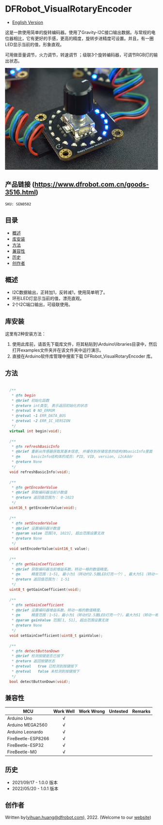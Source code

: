 # DFRobot_VisualRotaryEncoder
- [English Version](./README.md)

这是一款使用简单的旋转编码器。使用了Gravity-I2C接口输出数据。与常规的电位器相比，它有更好的手感，更高的精度，旋转步进精度可设置。并且，有一圈LED显示当前的值，形象直观。

可用做音量调节，火力调节，转速调节 ；级联3个旋转编码器，可调节RGB灯的输出状态。

![产品实物图](./resources/images/VisualRotaryEncoder.png)


## 产品链接 (https://www.dfrobot.com.cn/goods-3516.html)
    SKU: SEN0502


## 目录

* [概述](#概述)
* [库安装](#库安装)
* [方法](#方法)
* [兼容性](#兼容性)
* [历史](#历史)
* [创作者](#创作者)


## 概述

* I2C数据输出，正转加1，反转减1，使用简单明了。<br>
* 环形LED灯显示当前的值，漂亮直观。<br>
* 2个I2C端口输出，可级联使用。<br>


## 库安装

这里有2种安装方法：

1. 使用此库前，请首先下载库文件，将其粘贴到\Arduino\libraries目录中，然后打开examples文件夹并在该文件夹中运行演示。
2. 直接在Arduino软件库管理中搜索下载 DFRobot_VisualRotaryEncoder 库。


## 方法

```C++

  /**
   * @fn begin
   * @brief 初始化函数
   * @return int类型, 表示返回初始化的状态
   * @retval 0 NO_ERROR
   * @retval -1 ERR_DATA_BUS
   * @retval -2 ERR_IC_VERSION
   */
  virtual int begin(void);

  /**
   * @fn refreshBasicInfo
   * @brief 重新从传感器获取其基本信息, 并缓存到存储信息的结构体basicInfo里面
   * @n     basicInfo结构体的成员: PID, VID, version, i2cAddr
   * @return None
   */
  void refreshBasicInfo(void);

  /**
   * @fn getEncoderValue
   * @brief 获取编码器当前计数值
   * @return 返回值范围为： 0-1023
   */
  uint16_t getEncoderValue(void);

  /**
   * @fn setEncoderValue
   * @brief 设置编码器计数值
   * @param value 范围[0, 1023], 超出范围设置无效
   * @return None
   */
  void setEncoderValue(uint16_t value);

  /**
   * @fn getGainCoefficient
   * @brief 获取编码器当前增益系数，转动一格的数值精度。
   * @n     精度范围：1~51, 最小为1（转动约2.5圈LED灯亮一个）, 最大为51（转动一格LED灯就亮起一个）
   * @return 返回值范围为： 1-51
   */
  uint8_t getGainCoefficient(void);

  /**
   * @fn setGainCoefficient
   * @brief 设置编码器增益系数，转动一格的数值精度。
   * @n     精度范围：1~51，最小为1（转动约2.5圈LED灯亮一个），最大为51（转动一格LED灯就亮起一个）
   * @param gainValue 范围[1, 51], 超出范围设置无效
   * @return None
   */
  void setGainCoefficient(uint8_t gainValue);

  /**
   * @fn detectButtonDown
   * @brief 检测按键是否已按下
   * @return 返回按键状态
   * @retval   true 已检测到按键按下
   * @retval   false 未检测到按键按下
   */
  bool detectButtonDown(void);

```


## 兼容性

MCU                |  Work Well   |  Work Wrong  |  Untested   | Remarks
------------------ | :----------: | :----------: | :---------: | :---:
Arduino Uno        |      √       |              |             |
Arduino MEGA2560   |      √       |              |             |
Arduino Leonardo   |      √       |              |             |
FireBeetle-ESP8266 |      √       |              |             |
FireBeetle-ESP32   |      √       |              |             |
FireBeetle-M0      |      √       |              |             |


## 历史

- 2021/09/17 - 1.0.0 版本
- 2022/05/20 - 1.0.1 版本


## 创作者

Written by(yihuan.huang@dfrobot.com), 2022. (Welcome to our [website](https://www.dfrobot.com/))


